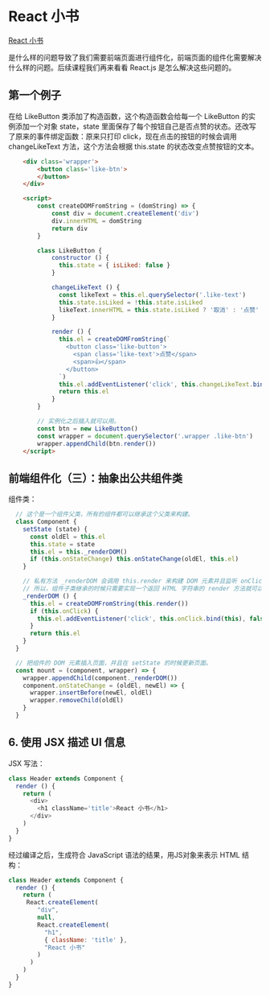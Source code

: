 # React 小书

[React 小书](https://hyf.js.org/react-naive-book/lesson4)

是什么样的问题导致了我们需要前端页面进行组件化，前端页面的组件化需要解决什么样的问题。后续课程我们再来看看 React.js 是怎么解决这些问题的。

## 第一个例子


在给 LikeButton 类添加了构造函数，这个构造函数会给每一个 LikeButton 的实例添加一个对象 state，state 里面保存了每个按钮自己是否点赞的状态。还改写了原来的事件绑定函数：原来只打印 click，现在点击的按钮的时候会调用 changeLikeText 方法，这个方法会根据 this.state 的状态改变点赞按钮的文本。

```html
    <div class='wrapper'>
        <button class='like-btn'>
        </button>
    </div>

    <script>
        const createDOMFromString = (domString) => {
            const div = document.createElement('div')
            div.innerHTML = domString
            return div
        }

        class LikeButton {
            constructor () {
              this.state = { isLiked: false }
            }

            changeLikeText () {
              const likeText = this.el.querySelector('.like-text')
              this.state.isLiked = !this.state.isLiked
              likeText.innerHTML = this.state.isLiked ? '取消' : '点赞'
            }

            render () {
              this.el = createDOMFromString(`
                <button class='like-button'>
                  <span class='like-text'>点赞</span>
                  <span>👍</span>
                </button>
              `)
              this.el.addEventListener('click', this.changeLikeText.bind(this), false)
              return this.el
            }
        }

        // 实例化之后插入就可以用。
        const btn = new LikeButton()
        const wrapper = document.querySelector('.wrapper .like-btn')
        wrapper.appendChild(btn.render())
    </script>
```

## 前端组件化（三）：抽象出公共组件类

组件类：

```js
  // 这个是一个组件父类，所有的组件都可以继承这个父类来构建。
  class Component {
    setState (state) {
      const oldEl = this.el
      this.state = state
      this.el = this._renderDOM()
      if (this.onStateChange) this.onStateChange(oldEl, this.el)
    }

    // 私有方法 _renderDOM 会调用 this.render 来构建 DOM 元素并且监听 onClick 事件，
    // 所以，组件子类继承的时候只需要实现一个返回 HTML 字符串的 render 方法就可以了。
    _renderDOM () {
      this.el = createDOMFromString(this.render())
      if (this.onClick) {
        this.el.addEventListener('click', this.onClick.bind(this), false)
      }
      return this.el
    }
  }

  // 把组件的 DOM 元素插入页面，并且在 setState 的时候更新页面。
  const mount = (component, wrapper) => {
    wrapper.appendChild(component._renderDOM())
    component.onStateChange = (oldEl, newEl) => {
      wrapper.insertBefore(newEl, oldEl)
      wrapper.removeChild(oldEl)
    }
  }
```


## 6. 使用 JSX 描述 UI 信息

JSX 写法：

```js
class Header extends Component {
  render () {
    return (
      <div>
        <h1 className='title'>React 小书</h1>
      </div>
    )
  }
}
```

经过编译之后，生成符合 JavaScript 语法的结果，用JS对象来表示 HTML 结构：

```js
class Header extends Component {
  render () {
    return (
     React.createElement(
        "div",
        null,
        React.createElement(
          "h1",
          { className: 'title' },
          "React 小书"
        )
      )
    )
  }
}
```




